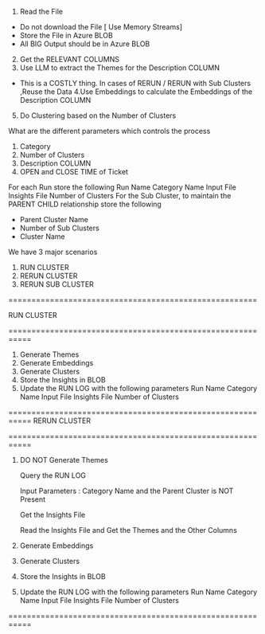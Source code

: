 1. Read the File
- Do not download the File [ Use Memory Streams]
- Store the File in Azure BLOB
- All BIG Output should be in Azure BLOB
2. Get the RELEVANT COLUMNS
3. Use LLM to extract the Themes for the Description COLUMN
- This is a COSTLY thing. In cases of RERUN / RERUN with Sub Clusters ,Reuse the Data
4.Use Embeddings to calculate the Embeddings of the Description COLUMN
5. Do Clustering based on the Number of Clusters

What are the different parameters which controls the process

1. Category
2. Number of Clusters
3. Description COLUMN
4. OPEN and CLOSE TIME of Ticket

For each Run store the following
Run Name
Category Name
Input File
Insights File
Number of Clusters
For the Sub Cluster, to maintain the PARENT CHILD relationship store
the following
- Parent Cluster Name
- Number of Sub Clusters
- Cluster Name


We have 3 major scenarios

1. RUN CLUSTER
2. RERUN CLUSTER
3. RERUN SUB CLUSTER

======================================================

RUN CLUSTER

===========================================================

1. Generate Themes
2. Generate Embeddings
3. Generate Clusters
4. Store the Insights in BLOB
5. Update the RUN LOG with the following parameters
    Run Name
    Category Name
    Input File
    Insights File
    Number of Clusters

===========================================================
RERUN CLUSTER

===========================================================

1. DO NOT Generate Themes

    Query the RUN LOG 

    Input Parameters :  Category Name 
    and the Parent Cluster is NOT Present

    Get the Insights File

    Read the Insights File and Get the Themes and the Other Columns


2. Generate Embeddings
3. Generate Clusters
4. Store the Insights in BLOB
5. Update the RUN LOG with the following parameters
    Run Name
    Category Name
    Input File
    Insights File
    Number of Clusters

===========================================================